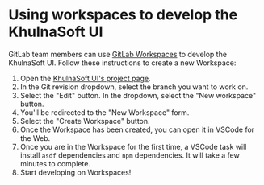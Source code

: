 # Using workspaces to develop the KhulnaSoft UI

GitLab team members can use [GitLab Workspaces](https://docs.gitlab.com/ee/user/workspace/)
to develop the KhulnaSoft UI. Follow these instructions to create a new Workspace:

1. Open the [KhulnaSoft UI's project page](https://gitlab.com/khulnasoft-org/khulnasoft-ui).
1. In the Git revision dropdown, select the branch you want to work on.
1. Select the "Edit" button. In the dropdown, select the "New workspace" button.
1. You'll be redirected to the "New Workspace" form.
1. Select the "Create Workspace" button.
1. Once the Workspace has been created, you can open it in VSCode for the Web.
1. Once you are in the Workspace for the first time, a VSCode task will install `asdf` dependencies
   and `npm` dependencies. It will take a few minutes to complete.
1. Start developing on Workspaces!
